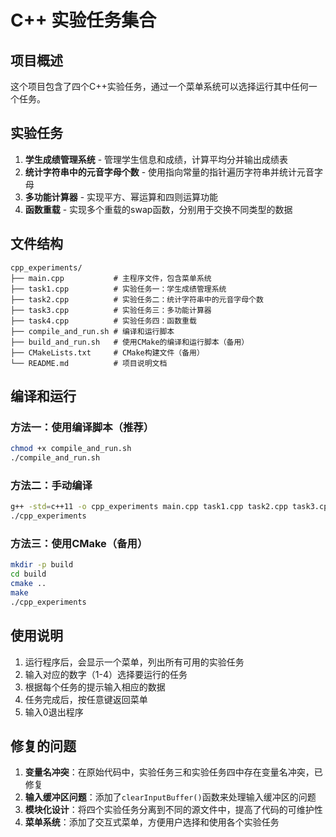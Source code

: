 # C++ 实验任务集合

## 项目概述

这个项目包含了四个C++实验任务，通过一个菜单系统可以选择运行其中任何一个任务。

## 实验任务

1. **学生成绩管理系统** - 管理学生信息和成绩，计算平均分并输出成绩表
2. **统计字符串中的元音字母个数** - 使用指向常量的指针遍历字符串并统计元音字母
3. **多功能计算器** - 实现平方、幂运算和四则运算功能
4. **函数重载** - 实现多个重载的swap函数，分别用于交换不同类型的数据

## 文件结构

```
cpp_experiments/
├── main.cpp           # 主程序文件，包含菜单系统
├── task1.cpp          # 实验任务一：学生成绩管理系统
├── task2.cpp          # 实验任务二：统计字符串中的元音字母个数
├── task3.cpp          # 实验任务三：多功能计算器
├── task4.cpp          # 实验任务四：函数重载
├── compile_and_run.sh # 编译和运行脚本
├── build_and_run.sh   # 使用CMake的编译和运行脚本（备用）
├── CMakeLists.txt     # CMake构建文件（备用）
└── README.md          # 项目说明文档
```

## 编译和运行

### 方法一：使用编译脚本（推荐）

```bash
chmod +x compile_and_run.sh
./compile_and_run.sh
```

### 方法二：手动编译

```bash
g++ -std=c++11 -o cpp_experiments main.cpp task1.cpp task2.cpp task3.cpp task4.cpp
./cpp_experiments
```

### 方法三：使用CMake（备用）

```bash
mkdir -p build
cd build
cmake ..
make
./cpp_experiments
```

## 使用说明

1. 运行程序后，会显示一个菜单，列出所有可用的实验任务
2. 输入对应的数字（1-4）选择要运行的任务
3. 根据每个任务的提示输入相应的数据
4. 任务完成后，按任意键返回菜单
5. 输入0退出程序

## 修复的问题

1. **变量名冲突**：在原始代码中，实验任务三和实验任务四中存在变量名冲突，已修复
2. **输入缓冲区问题**：添加了`clearInputBuffer()`函数来处理输入缓冲区的问题
3. **模块化设计**：将四个实验任务分离到不同的源文件中，提高了代码的可维护性
4. **菜单系统**：添加了交互式菜单，方便用户选择和使用各个实验任务
